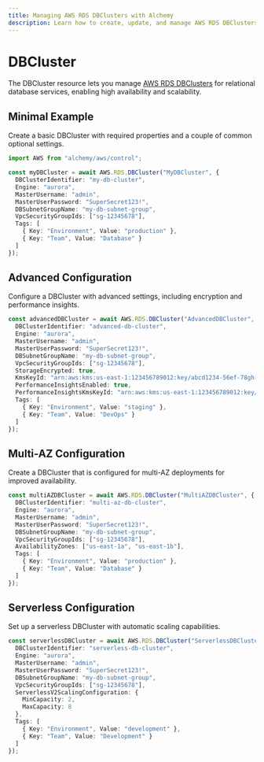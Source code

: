 ```yaml
---
title: Managing AWS RDS DBClusters with Alchemy
description: Learn how to create, update, and manage AWS RDS DBClusters using Alchemy Cloud Control.
---
```


# DBCluster

The DBCluster resource lets you manage [AWS RDS DBClusters](https://docs.aws.amazon.com/rds/latest/userguide/) for relational database services, enabling high availability and scalability.

## Minimal Example

Create a basic DBCluster with required properties and a couple of common optional settings.

```ts
import AWS from "alchemy/aws/control";

const myDBCluster = await AWS.RDS.DBCluster("MyDBCluster", {
  DBClusterIdentifier: "my-db-cluster",
  Engine: "aurora",
  MasterUsername: "admin",
  MasterUserPassword: "SuperSecret123!",
  DBSubnetGroupName: "my-db-subnet-group",
  VpcSecurityGroupIds: ["sg-12345678"],
  Tags: [
    { Key: "Environment", Value: "production" },
    { Key: "Team", Value: "Database" }
  ]
});
```

## Advanced Configuration

Configure a DBCluster with advanced settings, including encryption and performance insights.

```ts
const advancedDBCluster = await AWS.RDS.DBCluster("AdvancedDBCluster", {
  DBClusterIdentifier: "advanced-db-cluster",
  Engine: "aurora",
  MasterUsername: "admin",
  MasterUserPassword: "SuperSecret123!",
  DBSubnetGroupName: "my-db-subnet-group",
  VpcSecurityGroupIds: ["sg-12345678"],
  StorageEncrypted: true,
  KmsKeyId: "arn:aws:kms:us-east-1:123456789012:key/abcd1234-56ef-78gh-90ij-klmnopqrstuv",
  PerformanceInsightsEnabled: true,
  PerformanceInsightsKmsKeyId: "arn:aws:kms:us-east-1:123456789012:key/abcd1234-56ef-78gh-90ij-klmnopqrstuv",
  Tags: [
    { Key: "Environment", Value: "staging" },
    { Key: "Team", Value: "DevOps" }
  ]
});
```

## Multi-AZ Configuration

Create a DBCluster that is configured for multi-AZ deployments for improved availability.

```ts
const multiAZDBCluster = await AWS.RDS.DBCluster("MultiAZDBCluster", {
  DBClusterIdentifier: "multi-az-db-cluster",
  Engine: "aurora",
  MasterUsername: "admin",
  MasterUserPassword: "SuperSecret123!",
  DBSubnetGroupName: "my-db-subnet-group",
  VpcSecurityGroupIds: ["sg-12345678"],
  AvailabilityZones: ["us-east-1a", "us-east-1b"],
  Tags: [
    { Key: "Environment", Value: "production" },
    { Key: "Team", Value: "Database" }
  ]
});
```

## Serverless Configuration

Set up a serverless DBCluster with automatic scaling capabilities.

```ts
const serverlessDBCluster = await AWS.RDS.DBCluster("ServerlessDBCluster", {
  DBClusterIdentifier: "serverless-db-cluster",
  Engine: "aurora",
  MasterUsername: "admin",
  MasterUserPassword: "SuperSecret123!",
  DBSubnetGroupName: "my-db-subnet-group",
  VpcSecurityGroupIds: ["sg-12345678"],
  ServerlessV2ScalingConfiguration: {
    MinCapacity: 2,
    MaxCapacity: 8
  },
  Tags: [
    { Key: "Environment", Value: "development" },
    { Key: "Team", Value: "Development" }
  ]
});
```